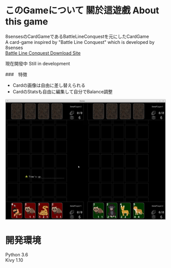 # このGameについて  關於這遊戲  About this game

8sensesのCardGameであるBattleLineConquestを元にしたCardGame  
A card-game inspired by "Battle Line Conquest" which is developed by 8senses  
[Battle Line Conquest Download Site](http://www.melonbooks.com/index.php?main_page=product_info&products_id=IT0000133702)

現在開發中 Still in development

###　特徴

- Cardの画像は自由に差し替えられる
- CardのStatsも自由に編集して自分でBalance調整

![demo.png](screenshot/demo.png)

# 開発環境

Python 3.6  
Kivy 1.10  
